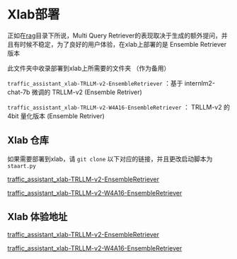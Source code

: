 # Xlab部署
正如在[rag](../rag)目录下所说，Multi Query Retriever的表现取决于生成的额外提问，并且有时候不稳定，为了良好的用户体验，在xlab上部署的是 Ensemble Retriever版本

此文件夹中收录部署到xlab上所需要的文件夹 （作为备用）

`traffic_assistant_xlab-TRLLM-v2-EnsembleRetriever` ：基于 internlm2-chat-7b 微调的 TRLLM-v2 (Ensemble Retriver)

`traffic_assistant_xlab-TRLLM-v2-W4A16-EnsembleRetriever` ： TRLLM-v2 的 4bit 量化版本 (Ensemble Retriver)

## Xlab 仓库
如果需要部署到xlab，请 `git clone` 以下对应的链接，并且更改启动脚本为 `staart.py`

[traffic_assistant_xlab-TRLLM-v2-EnsembleRetriever](https://github.com/tackhwa/traffic_assistant_xlab/tree/TRLLM-v2-EnsembleRetriever)

[traffic_assistant_xlab-TRLLM-v2-W4A16-EnsembleRetriever](https://github.com/tackhwa/traffic_assistant_xlab/tree/TRLLM-v2-W4A16-EnsembleRetriever)

## Xlab 体验地址
[traffic_assistant_xlab-TRLLM-v2-EnsembleRetriever](https://openxlab.org.cn/apps/detail/tackhwa00/TRLLM-v2-Traffic-Assistant)

[traffic_assistant_xlab-TRLLM-v2-W4A16-EnsembleRetriever](https://openxlab.org.cn/apps/detail/tackhwa00/TRLLM-v2-W4A16-Traffic-Assistant)
